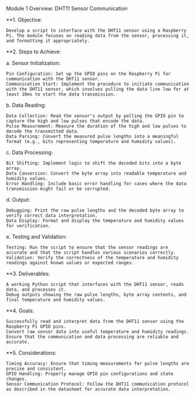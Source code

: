 Module 1 Overview: DHT11 Sensor Communication

**1. Objective:

    Develop a script to interface with the DHT11 sensor using a Raspberry Pi. The module focuses on reading data from the sensor, processing it, and formatting it appropriately.

**2. Steps to Achieve:

a. Sensor Initialization:

    Pin Configuration: Set up the GPIO pins on the Raspberry Pi for communication with the DHT11 sensor.
    Communication Start: Implement the procedure to initiate communication with the DHT11 sensor, which involves pulling the data line low for at least 18ms to start the data transmission.

b. Data Reading:

    Data Collection: Read the sensor's output by polling the GPIO pin to capture the high and low pulses that encode the data.
    Pulse Measurement: Measure the duration of the high and low pulses to decode the transmitted data.
    Data Parsing: Convert the measured pulse lengths into a meaningful format (e.g., bits representing temperature and humidity values).

c. Data Processing:

    Bit Shifting: Implement logic to shift the decoded bits into a byte array.
    Data Conversion: Convert the byte array into readable temperature and humidity values.
    Error Handling: Include basic error handling for cases where the data transmission might fail or be corrupted.

d. Output:

    Debugging: Print the raw pulse lengths and the decoded byte array to verify correct data interpretation.
    Data Display: Format and display the temperature and humidity values for verification.

e. Testing and Validation:

    Testing: Run the script to ensure that the sensor readings are accurate and that the script handles various scenarios correctly.
    Validation: Verify the correctness of the temperature and humidity readings against known values or expected ranges.

**3. Deliverables:

    A working Python script that interfaces with the DHT11 sensor, reads data, and processes it.
    Debug outputs showing the raw pulse lengths, byte array contents, and final temperature and humidity values.

**4. Goals:

    Successfully read and interpret data from the DHT11 sensor using the Raspberry Pi GPIO pins.
    Convert raw sensor data into useful temperature and humidity readings.
    Ensure that the communication and data processing are reliable and accurate.

**5. Considerations:

    Timing Accuracy: Ensure that timing measurements for pulse lengths are precise and consistent.
    GPIO Handling: Properly manage GPIO pin configurations and state changes.
    Sensor Communication Protocol: Follow the DHT11 communication protocol as described in the datasheet for accurate data interpretation.
